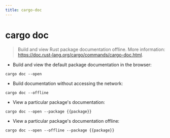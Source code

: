 ```yaml
---
title: cargo-doc
---
```

# cargo doc

> Build and view Rust package documentation offline.
> More information: <https://doc.rust-lang.org/cargo/commands/cargo-doc.html>.

- Build and view the default package documentation in the browser:

`cargo doc --open`

- Build documentation without accessing the network:

`cargo doc --offline`

- View a particular package's documentation:

`cargo doc --open --package {{package}}`

- View a particular package's documentation offline:

`cargo doc --open --offline --package {{package}}`
